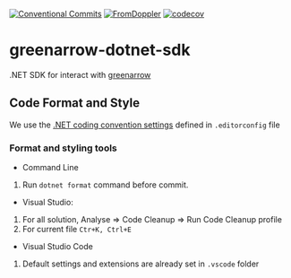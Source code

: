 [![Conventional Commits](https://img.shields.io/badge/Conventional%20Commits-1.0.0-yellow.svg)](https://conventionalcommits.org)
[![FromDoppler](https://github.com/FromDoppler/greenarrow-dotnet-sdk/actions/workflows/fromdoppler.yml/badge.svg)](https://github.com/FromDoppler/greenarrow-dotnet-sdk/actions/workflows/fromdoppler.yml)
[![codecov](https://codecov.io/gh/FromDoppler/greenarrow-dotnet-sdk/branch/main/graph/badge.svg?token=2Wj9lHkIfO)](https://codecov.io/gh/FromDoppler/greenarrow-dotnet-sdk)

# greenarrow-dotnet-sdk

.NET SDK for interact with [greenarrow](https://www.greenarrowemail.com)

## Code Format and Style

We use the [.NET coding convention settings](https://docs.microsoft.com/en-us/visualstudio/ide/editorconfig-code-style-settings-reference?view=vs-2019) defined in `.editorconfig` file

### Format and styling tools

- Command Line

1. Run `dotnet format` command before commit.

- Visual Studio:

1. For all solution, Analyse => Code Cleanup => Run Code Cleanup profile
2. For current file `Ctr+K, Ctrl+E`

- Visual Studio Code

1. Default settings and extensions are already set in `.vscode` folder
